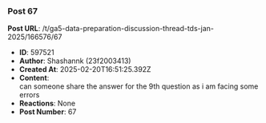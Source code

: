 ### Post 67
**Post URL**: /t/ga5-data-preparation-discussion-thread-tds-jan-2025/166576/67
- **ID**: 597521
- **Author**: Shashannk (23f2003413)
- **Created At**: 2025-02-20T16:51:25.392Z
- **Content**:  
  can someone share the answer for the 9th question as i am facing some errors
- **Reactions**: None
- **Post Number**: 67

